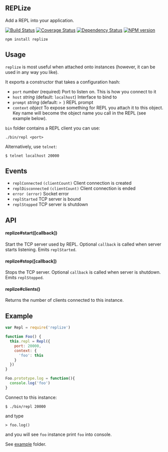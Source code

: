 ## REPLize

Add a REPL into your application.

  [![Build Status](https://secure.travis-ci.org/diversario/replize.png?branch=master)](http://travis-ci.org/diversario/replize)
  [![Coverage Status](https://coveralls.io/repos/diversario/replize/badge.png?branch=master)](https://coveralls.io/r/diversario/replize?branch=master)
  [![Dependency Status](https://gemnasium.com/diversario/replize.png)](https://gemnasium.com/diversario/replize)
  [![NPM version](https://badge.fury.io/js/replize.png)](http://badge.fury.io/js/replize)

```
npm install replize
```

## Usage

`replize` is most useful when attached onto instances (however, it can be used in any way you like).
 
It exports a constructor that takes a configuration hash:

- `port` _number_ (required) Port to listen on. This is how you connect to it
- `host` _string_ (default: `localhost`) Interface to bind to
- `prompt` _string_ (default: `> `) REPL prompt
- `context` _object_ To expose something for REPL you attach it to this object. Key name will become the object name you call in the REPL (see example below).

`bin` folder contains a REPL client you can use:

```
./bin/repl <port>
```

Alternatively, use `telnet`:

```
$ telnet localhost 20000
```

## Events
- `replConnected` `(clientCount)` Client connection is created
- `replDisconnected` `(clientCount)` Client connection is ended
- `error (error)` Socket error
- `replStarted` TCP server is bound
- `replStopped` TCP server is shutdown

## API

#### replize#start([callback])
Start the TCP server used by REPL. Optional `callback` is called when server starts listening. Emits `replStarted`.

#### replize#stop([callback])
Stops the TCP server. Optional `callback` is called when server is shutdown. Emits `replStopped`.

#### replize#clients()
Returns the number of clients connected to this instance.


## Example

```javascript
var Repl = require('replize')

function Foo() {
  this.repl = Repl({
    port: 20000,
    context: {
      'foo': this
    }
  })
}

Foo.prototype.log = function(){
  console.log('foo')
}

```

Connect to this instance:

```
$ ./bin/repl 20000
```
and type

```
> foo.log()
```
and you will see `foo` instance print `foo` into console.

See [example](example/) folder.